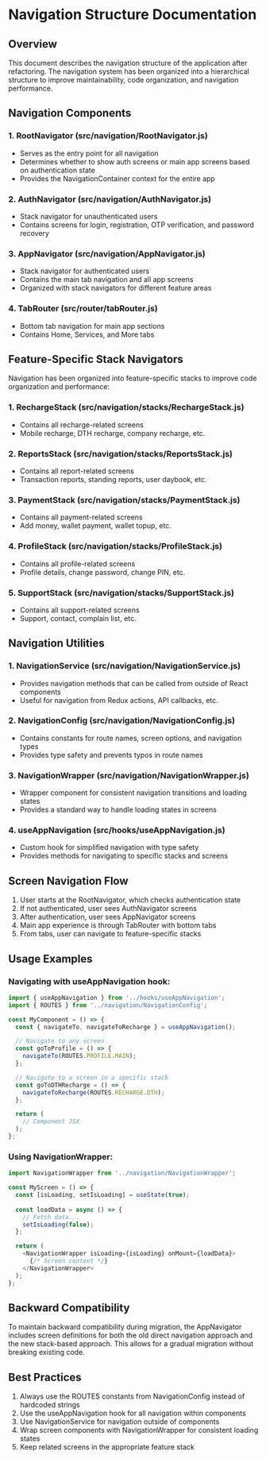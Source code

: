 # Navigation Structure Documentation

## Overview

This document describes the navigation structure of the application after refactoring. The navigation system has been organized into a hierarchical structure to improve maintainability, code organization, and navigation performance.

## Navigation Components

### 1. RootNavigator (src/navigation/RootNavigator.js)
- Serves as the entry point for all navigation
- Determines whether to show auth screens or main app screens based on authentication state
- Provides the NavigationContainer context for the entire app

### 2. AuthNavigator (src/navigation/AuthNavigator.js)
- Stack navigator for unauthenticated users
- Contains screens for login, registration, OTP verification, and password recovery

### 3. AppNavigator (src/navigation/AppNavigator.js)
- Stack navigator for authenticated users
- Contains the main tab navigation and all app screens
- Organized with stack navigators for different feature areas

### 4. TabRouter (src/router/tabRouter.js)
- Bottom tab navigation for main app sections
- Contains Home, Services, and More tabs

## Feature-Specific Stack Navigators

Navigation has been organized into feature-specific stacks to improve code organization and performance:

### 1. RechargeStack (src/navigation/stacks/RechargeStack.js)
- Contains all recharge-related screens
- Mobile recharge, DTH recharge, company recharge, etc.

### 2. ReportsStack (src/navigation/stacks/ReportsStack.js)
- Contains all report-related screens
- Transaction reports, standing reports, user daybook, etc.

### 3. PaymentStack (src/navigation/stacks/PaymentStack.js)
- Contains all payment-related screens
- Add money, wallet payment, wallet topup, etc.

### 4. ProfileStack (src/navigation/stacks/ProfileStack.js)
- Contains all profile-related screens
- Profile details, change password, change PIN, etc.

### 5. SupportStack (src/navigation/stacks/SupportStack.js)
- Contains all support-related screens
- Support, contact, complain list, etc.

## Navigation Utilities

### 1. NavigationService (src/navigation/NavigationService.js)
- Provides navigation methods that can be called from outside of React components
- Useful for navigation from Redux actions, API callbacks, etc.

### 2. NavigationConfig (src/navigation/NavigationConfig.js)
- Contains constants for route names, screen options, and navigation types
- Provides type safety and prevents typos in route names

### 3. NavigationWrapper (src/navigation/NavigationWrapper.js)
- Wrapper component for consistent navigation transitions and loading states
- Provides a standard way to handle loading states in screens

### 4. useAppNavigation (src/hooks/useAppNavigation.js)
- Custom hook for simplified navigation with type safety
- Provides methods for navigating to specific stacks and screens

## Screen Navigation Flow

1. User starts at the RootNavigator, which checks authentication state
2. If not authenticated, user sees AuthNavigator screens
3. After authentication, user sees AppNavigator screens
4. Main app experience is through TabRouter with bottom tabs
5. From tabs, user can navigate to feature-specific stacks

## Usage Examples

### Navigating with useAppNavigation hook:

```javascript
import { useAppNavigation } from '../hooks/useAppNavigation';
import { ROUTES } from '../navigation/NavigationConfig';

const MyComponent = () => {
  const { navigateTo, navigateToRecharge } = useAppNavigation();

  // Navigate to any screen
  const goToProfile = () => {
    navigateTo(ROUTES.PROFILE.MAIN);
  };

  // Navigate to a screen in a specific stack
  const goToDTHRecharge = () => {
    navigateToRecharge(ROUTES.RECHARGE.DTH);
  };

  return (
    // Component JSX
  );
};
```

### Using NavigationWrapper:

```javascript
import NavigationWrapper from '../navigation/NavigationWrapper';

const MyScreen = () => {
  const [isLoading, setIsLoading] = useState(true);
  
  const loadData = async () => {
    // Fetch data...
    setIsLoading(false);
  };

  return (
    <NavigationWrapper isLoading={isLoading} onMount={loadData}>
      {/* Screen content */}
    </NavigationWrapper>
  );
};
```

## Backward Compatibility

To maintain backward compatibility during migration, the AppNavigator includes screen definitions for both the old direct navigation approach and the new stack-based approach. This allows for a gradual migration without breaking existing code.

## Best Practices

1. Always use the ROUTES constants from NavigationConfig instead of hardcoded strings
2. Use the useAppNavigation hook for all navigation within components
3. Use NavigationService for navigation outside of components
4. Wrap screen components with NavigationWrapper for consistent loading states
5. Keep related screens in the appropriate feature stack

